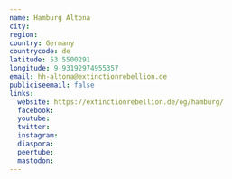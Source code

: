 ```yaml
---
name: Hamburg Altona
city:
region:
country: Germany
countrycode: de
latitude: 53.5500291
longitude: 9.93192974955357
email: hh-altona@extinctionrebellion.de
publiciseemail: false
links:
  website: https://extinctionrebellion.de/og/hamburg/
  facebook:
  youtube:
  twitter:
  instagram:
  diaspora:
  peertube:
  mastodon:
---
```

